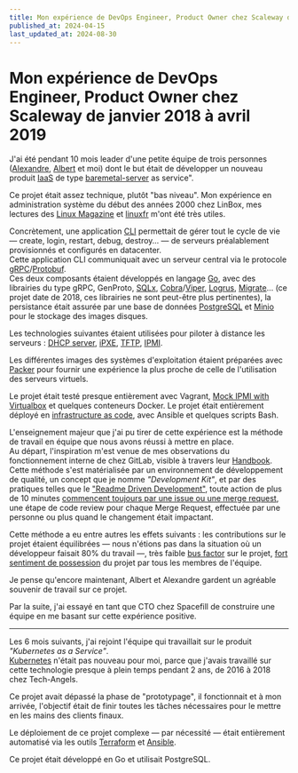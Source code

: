 ```yaml
---
title: Mon expérience de DevOps Engineer, Product Owner chez Scaleway de janvier 2018 à avril 2019
published_at: 2024-04-15
last_updated_at: 2024-08-30
---
```

# Mon expérience de DevOps Engineer, Product Owner chez Scaleway de janvier 2018 à avril 2019

J'ai été pendant 10 mois leader d'une petite équipe de trois personnes ([Alexandre](https://www.linkedin.com/in/its-alex/), [Albert](https://www.linkedin.com/in/albertlebatteux/) et moi) dont le but était de développer un nouveau produit [IaaS](https://en.wikipedia.org/wiki/Infrastructure_as_a_service) de type [baremetal-server](https://en.wikipedia.org/wiki/Bare-metal_server) as service".

Ce projet était assez technique, plutôt "bas niveau". Mon expérience en administration système du début des années 2000 chez LinBox, mes lectures des [Linux Magazine](https://fr.wikipedia.org/wiki/GNU/Linux_Magazine_France) et [linuxfr](https://fr.wikipedia.org/wiki/Linuxfr) m'ont été très utiles.

Concrètement, une application [CLI](https://fr.wikipedia.org/wiki/Interface_en_ligne_de_commande) permettait de gérer tout le cycle de vie — create, login, restart, debug, destroy… — de serveurs préalablement provisionnés et configurés en datacenter.  
Cette application CLI communiquait avec un serveur central via le protocole [gRPC](https://en.wikipedia.org/wiki/GRPC)/[Protobuf](https://en.wikipedia.org/wiki/Protocol_Buffers).  
Ces deux composants étaient développés en langage [Go](https://en.wikipedia.org/wiki/Go_(programming_language)), avec des librairies du type gRPC, GenProto, [SQLx](https://github.com/jmoiron/sqlx), [Cobra](https://github.com/spf13/cobra)/[Viper](https://github.com/spf13/viper), [Logrus](https://github.com/sirupsen/logrus), [Migrate](https://github.com/golang-migrate/migrate)… (ce projet date de 2018, ces librairies ne sont peut-être plus pertinentes), la persistance était assurée par une base de données [PostgreSQL](https://en.wikipedia.org/wiki/PostgreSQL) et [Minio](https://github.com/minio/minio) pour le stockage des images disques.

Les technologies suivantes étaient utilisées pour piloter à distance les serveurs : [DHCP server](https://en.wikipedia.org/wiki/Dhcp), [iPXE](https://en.wikipedia.org/wiki/IPXE), [TFTP](https://en.wikipedia.org/wiki/Trivial_File_Transfer_Protocol), [IPMI](https://en.wikipedia.org/wiki/Intelligent_Platform_Management_Interface).

Les différentes images des systèmes d'exploitation étaient préparées avec [Packer](https://github.com/hashicorp/packer) pour fournir une expérience la plus proche de celle de l'utilisation des serveurs virtuels.

Le projet était testé presque entièrement avec Vagrant, [Mock IPMI with Virtualbox](https://github.com/stephane-klein/ipmi_mock_with_virtualbox) et quelques conteneurs Docker. Le projet était entièrement déployé en [infrastructure as code](https://en.wikipedia.org/wiki/Infrastructure_as_code), avec Ansible et quelques scripts Bash.

L'enseignement majeur que j'ai pu tirer de cette expérience est la méthode de travail en équipe que nous avons réussi à mettre en place.  
Au départ, l'inspiration m'est venue de mes observations du fonctionnement interne de chez GitLab, visible à travers leur [Handbook](https://handbook.gitlab.com/handbook/).  
Cette méthode s'est matérialisée par un environnement de développement de qualité, un concept que je nomme _"Development Kit"_, et par des pratiques telles que le ["Readme Driven Development"](https://hn.algolia.com/?dateRange=all&page=0&prefix=false&query=readme%20driven%20development&sort=byDate&type=comment), toute action de plus de 10 minutes [commencent toujours par une issue ou une merge request](https://handbook.gitlab.com/handbook/communication/#start-with-a-merge-request), une étape de code review pour chaque Merge Request, effectuée par une personne ou plus quand le changement était impactant.

Cette méthode a eu entre autres les effets suivants : les contributions sur le projet étaient équilibrées — nous n'étions pas dans la situation où un développeur faisait 80% du travail —, très faible [bus factor](https://fr.wikipedia.org/wiki/Bus_factor) sur le projet, [fort sentiment de possession](https://fr.wikipedia.org/wiki/Effet_Ikea) du projet par tous les membres de l'équipe.

Je pense qu'encore maintenant, Albert et Alexandre gardent un agréable souvenir de travail sur ce projet.

Par la suite, j'ai essayé en tant que CTO chez Spacefill de construire une équipe en me basant sur cette expérience positive.

---

Les 6 mois suivants, j'ai rejoint l'équipe qui travaillait sur le produit _"Kubernetes as a Service"_.  
[Kubernetes](https://fr.wikipedia.org/wiki/Kubernetes) n'était pas nouveau pour moi, parce que j'avais travaillé sur cette technologie presque à plein temps pendant 2 ans, de 2016 à 2018 chez Tech-Angels.

Ce projet avait dépassé la phase de "prototypage", il fonctionnait et à mon arrivée, l'objectif était de finir toutes les tâches nécessaires pour le mettre en les mains des clients finaux.

Le déploiement de ce projet complexe — par nécessité — était entièrement automatisé via les outils [Terraform](https://github.com/hashicorp/terraform) et [Ansible](https://github.com/ansible/ansible).

Ce projet était développé en Go et utilisait PostgreSQL.


